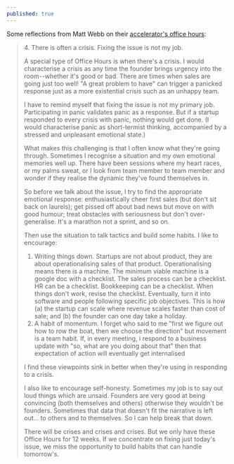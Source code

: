 ```yaml
---
published: true
---
```

Some reflections from Matt Webb on their [accelerator's office hours](https://interconnected.org/home/2018/04/20/reflections-4):

> 4\. There is often a crisis. Fixing the issue is not my job.
>
> A special type of Office Hours is when there's a crisis. I would characterise a crisis as any time the founder brings urgency into the room--whether it's good or bad. There are times when sales are going just too well! "A great problem to have" can trigger a panicked response just as a more existential crisis such as an unhappy team.
>
> I have to remind myself that fixing the issue is not my primary job. Participating in panic validates panic as a response. But if a startup responded to every crisis with panic, nothing would get done. (I would characterise panic as short-termist thinking, accompanied by a stressed and unpleasant emotional state.)
>
> What makes this challenging is that I often know what they're going through. Sometimes I recognise a situation and my own emotional memories well up. There have been sessions where my heart races, or my palms sweat, or I look from team member to team member and wonder if they realise the dynamic they've found themselves in.
>
> So before we talk about the issue, I try to find the appropriate emotional response: enthusiastically cheer first sales (but don't sit back on laurels); get pissed off about bad news but move on with good humour; treat obstacles with seriousness but don't over-generalise. It's a marathon not a sprint, and so on.
>
> Then use the situation to talk tactics and build some habits. I like to encourage:
>
> 1. Writing things down. Startups are not about product, they are about operationalising sales of that product. Operationalising means there is a machine. The minimum viable machine is a google doc with a checklist. The sales process can be a checklist. HR can be a checklist. Bookkeeping can be a checklist. When things don't work, revise the checklist. Eventually, turn it into software and people following specific job objectives. This is how (a) the startup can scale where revenue scales faster than cost of sale; and (b) the founder can one day take a holiday.
> 2. A habit of momentum. I forget who said to me "first we figure out how to row the boat, then we choose the direction" but movement is a team habit. If, in every meeting, i respond to a business update with "so, what are you doing about that" then that expectation of action will eventually get internalised
>
> I find these viewpoints sink in better when they're using in responding to a crisis.
>
> I also like to encourage self-honesty. Sometimes my job is to say out loud things which are unsaid. Founders are very good at being convincing (both themselves and others) otherwise they wouldn't be founders. Sometimes that data that doesn't fit the narrative is left out... to others and to themselves. So I can help break that down.
>
> There will be crises and crises and crises. But we only have these Office Hours for 12 weeks. If we concentrate on fixing just today's issue, we miss the opportunity to build habits that can handle tomorrow's.
